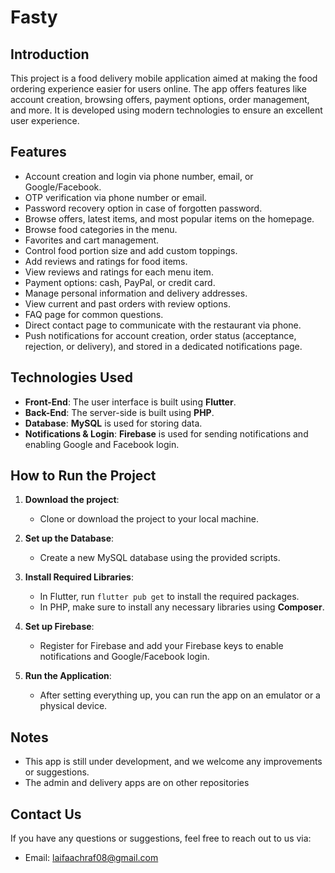 # Fasty

## Introduction

This project is a food delivery mobile application aimed at making the food ordering experience easier for users online. The app offers features like account creation, browsing offers, payment options, order management, and more. It is developed using modern technologies to ensure an excellent user experience.

## Features

- Account creation and login via phone number, email, or Google/Facebook.
- OTP verification via phone number or email.
- Password recovery option in case of forgotten password.
- Browse offers, latest items, and most popular items on the homepage.
- Browse food categories in the menu.
- Favorites and cart management.
- Control food portion size and add custom toppings.
- Add reviews and ratings for food items.
- View reviews and ratings for each menu item.
- Payment options: cash, PayPal, or credit card.
- Manage personal information and delivery addresses.
- View current and past orders with review options.
- FAQ page for common questions.
- Direct contact page to communicate with the restaurant via phone.
- Push notifications for account creation, order status (acceptance, rejection, or delivery), and stored in a dedicated notifications page.

## Technologies Used

- **Front-End**: The user interface is built using **Flutter**.
- **Back-End**: The server-side is built using **PHP**.
- **Database**: **MySQL** is used for storing data.
- **Notifications & Login**: **Firebase** is used for sending notifications and enabling Google and Facebook login.

## How to Run the Project

1. **Download the project**:
   - Clone or download the project to your local machine.

2. **Set up the Database**:
   - Create a new MySQL database using the provided scripts.

3. **Install Required Libraries**:
   - In Flutter, run `flutter pub get` to install the required packages.
   - In PHP, make sure to install any necessary libraries using **Composer**.

4. **Set up Firebase**:
   - Register for Firebase and add your Firebase keys to enable notifications and Google/Facebook login.

5. **Run the Application**:
   - After setting everything up, you can run the app on an emulator or a physical device.

## Notes

- This app is still under development, and we welcome any improvements or suggestions.
- The admin and delivery apps are on other repositories

## Contact Us

If you have any questions or suggestions, feel free to reach out to us via:

- Email: laifaachraf08@gmail.com

